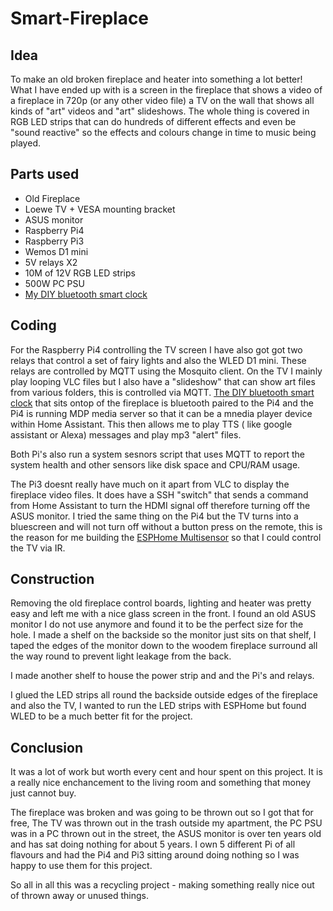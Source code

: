 # Smart-Fireplace

## Idea
To make an old broken fireplace and heater into something a lot better!
What I have ended up with is a screen in the fireplace that shows a video of a fireplace in 720p (or any other video file) a TV on the wall that shows all kinds of "art" videos and "art" slideshows. The whole thing is covered in RGB LED strips that can do hundreds of different effects and even be "sound reactive" so the effects and colours change in time to music being played.

## Parts used

- Old Fireplace
- Loewe TV + VESA mounting bracket
- ASUS monitor
- Raspberry Pi4
- Raspberry Pi3
- Wemos D1 mini
- 5V relays X2
- 10M of 12V RGB LED strips
- 500W PC PSU
- [My DIY bluetooth smart clock](https://github.com/smarthomesnowy/ESPHome-BluetoothClock)



## Coding
For the Raspberry Pi4 controlling the TV screen I have also got got two relays that control a set of fairy lights and also the WLED D1 mini. These relays are controlled by MQTT using the Mosquito client.
On the TV I mainly play looping VLC files but I also have a "slideshow" that can show art files from various folders, this is controlled via MQTT.
[The DIY bluetooth smart clock](https://github.com/smarthomesnowy/ESPHome-BluetoothClock) that sits ontop of the fireplace is bluetooth paired to the Pi4 and the Pi4 is running MDP media server so that it can be a mnedia player device within Home Assistant. This then allows me to play TTS ( like google assistant or Alexa) messages and play mp3 "alert" files.

Both Pi's also run a system sesnors script that uses MQTT to report the system health and other sensors like disk space and CPU/RAM usage.

The Pi3 doesnt really have much on it apart from VLC to display the fireplace video files.
It does have a SSH "switch" that sends a command from Home Assistant to turn the HDMI signal off therefore turning off the ASUS monitor.
I tried the same thing on the Pi4 but the TV turns into a bluescreen and will not turn off without a button press on the remote, this is the reason for me building the 
[ESPHome Multisensor](https://github.com/smarthomesnowy/ESPHome-Multisensor) so that I could control the TV via IR.



## Construction
Removing the old fireplace control boards, lighting and heater was pretty easy and left me with a nice glass screen in the front.
I found an old ASUS monitor I do not use anymore and found it to be the perfect size for the hole. I made a shelf on the backside so the monitor just sits on that shelf, I taped the edges of the monitor down to the woodem fireplace surround all the way round to prevent light leakage from the back.

I made another shelf to house the power strip and and the Pi's and relays.

I glued the LED strips all round the backside outside edges of the fireplace and also the TV, I wanted to run the LED strips with ESPHome but found WLED to be a much better fit for the project.


## Conclusion

It was a lot of work but worth every cent and hour spent on this project.
It is a really nice enchancement to the living room and something that money just cannot buy.

The fireplace was broken and was going to be thrown out so I got that for free, The TV was thrown out in the trash outside my apartment, the PC PSU was in a PC thrown out in the street, the ASUS monitor is over ten years old and has sat doing nothing for about 5 years. I own 5 different Pi of all flavours and had the Pi4 and Pi3 sitting around doing nothing so I was happy to use them for this project.

So all in all this was a recycling project - making something really nice out of thrown away or unused things.